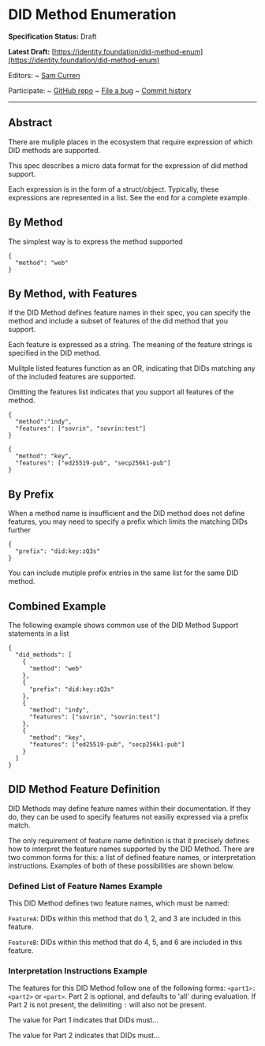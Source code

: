 DID Method Enumeration
==================

**Specification Status:** Draft

**Latest Draft:**
  [https://identity.foundation/did-method-enum](https://identity.foundation/did-method-enum)

Editors:
~ [Sam Curren]()

Participate:
~ [GitHub repo](https://github.com/decentralized-identity/did-method-enum)
~ [File a bug](https://github.com/decentralized-identity/did-method-enum/issues)
~ [Commit history](https://github.com/decentralized-identity/did-method-enum/commits/master)

------------------------------------

## Abstract

There are muliple places in the ecosystem that require expression of which DID methods are supported.

This spec describes a micro data format for the expression of did method support.

Each expression is in the form of a struct/object. Typically, these expressions are represented in a list. See the end for a complete example.

## By Method
The simplest way is to express the method supported

```json=
{
  "method": "web"
}
```

## By Method, with Features

If the DID Method defines feature names in their spec, you can specify the method and include a subset of features of the did method that you support. 

Each feature is expressed as a string. The meaning of the feature strings is specified in the DID method.

Mulitple listed features function as an OR, indicating that DIDs matching any of the included features are supported.

Omitting the features list indicates that you support all features of the method.


```json=
{
  "method":"indy",
  "features": ["sovrin", "sovrin:test"]
}

```

```json=
{
  "method": "key",
  "features": ["ed25519-pub", "secp256k1-pub"]
}

```


## By Prefix
When a method name is insufficient and the DID method does not define features, you may need to specify a prefix which limits the matching DIDs further

```json=
{
  "prefix": "did:key:zQ3s"
}
```

You can include mutiple prefix entries in the same list for the same DID method.

## Combined Example

The following example shows common use of the DID Method Support statements in a list

```json=
{
  "did_methods": [
    {
      "method": "web"
    },
    {
      "prefix": "did:key:zQ3s"
    },
    {
      "method": "indy",
      "features": ["sovrin", "sovrin:test"]
    },
    {
      "method": "key",
      "features": ["ed25519-pub", "secp256k1-pub"]
    }
  ]
}
```


## DID Method Feature Definition

DID Methods may define feature names within their documentation. If they do, they can be used to specify features not easiliy expressed via a prefix match.

The only requirement of feature name definition is that it precisely defines how to interpret the feature names supported by the DID Method. There are two common forms for this: a list of defined feature names, or interpretation instructions. Examples of both of these possibilities are shown below.

### Defined List of Feature Names Example

This DID Method defines two feature names, which must be named:

`FeatureA`:
DIDs within this method that do 1, 2, and 3 are included in this feature.

`FeatureB`:
DIDs within this method that do 4, 5, and 6 are included in this feature.


### Interpretation Instructions Example

The features for this DID Method follow one of the following forms: `<part1>:<part2>` or `<part>`. Part 2 is optional, and defaults to 'all' during evaluation. If Part 2 is not present, the delimiting `:` will also not be present.

The value for Part 1 indicates that DIDs must...

The value for Part 2 indicates that DIDs must...

